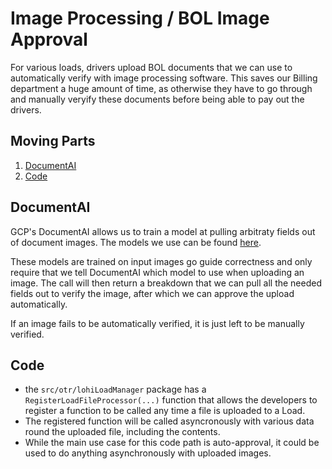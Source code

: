 # Image Processing / BOL Image Approval

For various loads, drivers upload BOL documents that we can use to automatically verify with image processing
software. This saves our Billing department a huge amount of time, as otherwise they have to go through and manually
veryify these documents before being able to pay out the drivers.

## Moving Parts

1. [DocumentAI](#documentai)
1. [Code](#code)

## DocumentAI

GCP's DocumentAI allows us to train a model at pulling arbitraty fields out of document images. The models we use can
be found [here](https://console.cloud.google.com/ai/document-ai/locations/us/processors?project=lohi-project-546094).

These models are trained on input images go guide correctness and only require that we tell DocumentAI which model to use when uploading an image. The call will then return a breakdown that we can pull all the needed fields out to verify the image, after which we can approve the upload automatically.

If an image fails to be automatically verified, it is just left to be manually verified.

## Code

* the `src/otr/lohiLoadManager` package has a `RegisterLoadFileProcessor(...)` function that allows the developers to register a function to be called any time a file is uploaded to a Load.
* The registered function will be called asyncronously with various data round the uploaded file, including the contents.
* While the main use case for this code path is auto-approval, it could be used to do anything asynchronously with uploaded images.